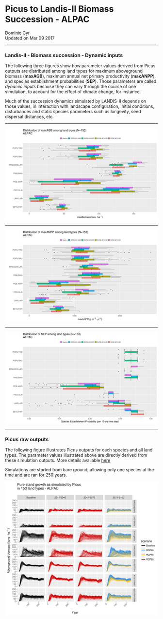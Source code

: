 # Picus to Landis-II Biomass Succession - ALPAC
Dominic Cyr  
Updated on Mar 09 2017

-------











### Landis-II - Biomass succession - Dynamic inputs

The following three figures show how parameter values derived from Picus outputs are distributed among land types for maximum aboveground biomass (**maxAGB**), maximum annual net primary productivity (**maxANPP**), and species establishment probabilities (**SEP**). Those parameters are called *dynamic inputs* because they can vary through the course of one simulation, to account for the effect of climate change, for instance.

Much of the succession dynamics simulated by LANDIS-II depends on those values, in interaction with landscape configuration, initial conditions, disturbances and static species parameters such as longevity, seed dispersal distances, etc.

-------

![](..//figures/ParamDistrib_maxAGB_ALPAC.png)


-------

![](..//figures/ParamDistrib_maxANPP_ALPAC.png)


-------

![](..//figures/ParamDistrib_SEP_ALPAC.png)

-------

### Picus raw outputs


The following figure illustrates Picus outputs for each species and all land types. The parameter values illustrated above are directly derived from these simulation outputs. More details available [here](https://github.com/dcyr/PicusToLandisIIBiomassSuccession)

Simulations are started from bare ground, allowing only one species at the time and are ran for 250 years.

![](..//figures/picusGrowth_ALPAC.png)

